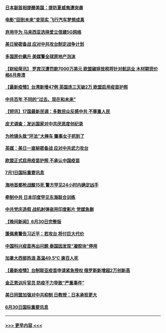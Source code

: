 #### [日本副首相提醒美国：提防夏威夷遭突袭](../pages/prog202/a103155797.md?t=07020852) 
#### [电影“回到未来”变现实 飞行汽车梦想成真](../pages/prog202/a103156179.md?t=07020852) 
#### [弃用华为 马来西亚选择爱立信建5G网络](../pages/prog202/a103156151.md?t=07020852) 
#### [美日秘密备战 应对中共攻台制定战争计划](../pages/prog202/a103156111.md?t=07020852) 
#### [多国房价飙升 美媒警全球房地产泡沫](../pages/prog202/a103155808.md?t=07020852) 
#### [【财经简讯】 罗宾汉遭罚款7000万美元 欧盟碳排放税将针对航运业 木材期货价格6月奔溃](../pages/prog202/a103156071.md?t=07020852) 
#### [【最新疫情】台湾新增47例  英国连三天破2万 欧盟启用疫苗护照](../pages/prog202/a103155946.md?t=07020852) 
#### [中共百年 不同的“过去、现在和未来”](../pages/prog202/a103155972.md?t=07020852) 
#### [【短讯】17国最新民调：多数民众反感中共 不尊重人民](../pages/prog202/a103155865.md?t=07020852) 
#### [皮尤调查：发达国家对中共厌恶度创纪录](../pages/prog202/a103155839.md?t=07020852) 
#### [为抢镜头致“环法”大摔车 肇事女子抓到了](../pages/prog202/a103155666.md?t=07020852) 
#### [英媒：美日一直秘密备战 应对中共武力攻台](../pages/prog202/a103155725.md?t=07020852) 
#### [欧盟正式启用疫苗护照 不承认中国疫苗](../pages/prog202/a103155681.md?t=07020852) 
#### [7月1日国际重要讯息](../pages/prog202/a103155709.md?t=07020852) 
#### [海地首都枪战酿15死 警方罕见24小时内确定凶手](../pages/prog202/a103155550.md?t=07020852) 
#### [牵制中共 日本印度罕见东海联合训练](../pages/prog202/a103155490.md?t=07020852) 
#### [中共党庆造假 战机射弹盗用印度影片 党媒急删](../pages/prog202/a103155497.md?t=07020852) 
#### [【晚间新闻】6月30日完整版](../pages/prog202/a103155480.md?t=07020852) 
#### [蓬佩奥警告习近平：若攻台 将付巨大代价](../pages/prog202/a103155310.md?t=07020852) 
#### [中国科兴疫苗再出问题 泰国因发现“凝胶块”停用](../pages/prog202/a103154901.md?t=07020852) 
#### [加拿大西部热浪 高温49.5°C 逾百人死](../pages/prog202/a103155022.md?t=07020852) 
#### [【最新疫情】台制联亚疫苗申请紧急授权 俄罗斯新增超2万创新高](../pages/prog202/a103155002.md?t=07020852) 
#### [金正恩训斥官员 防疫不力导致“严重事件”](../pages/prog202/a103154979.md?t=07020852) 
#### [美日同盟加强对中共抑制 日教授：日本承担更大](../pages/prog202/a103154793.md?t=07020852) 
#### [6月30日国际重要讯息](../pages/prog202/a103154787.md?t=07020852) 

----
#### [ >>> 更早内容 <<< ](../indexes/prog202-earlier.md)
